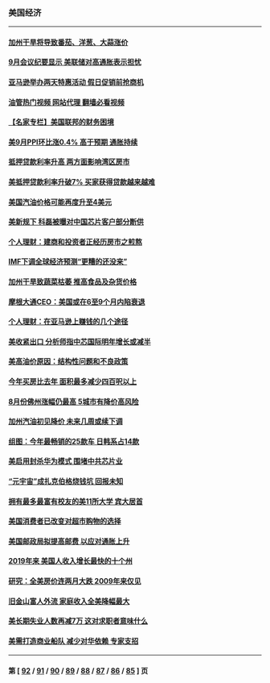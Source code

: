 ### 美国经济
---
#### [加州干旱将导致番茄、洋葱、大蒜涨价](../../pages/ncid1078158/n13844098.md?10130845) 
#### [9月会议纪要显示 美联储对高通胀表示担忧](../../pages/ncid1078158/n13844062.md?10130845) 
#### [亚马逊举办两天特惠活动 假日促销前抢商机](../../pages/ncid1078158/n13843985.md?10130845) 
#### [油管热门视频 网站代理 翻墙必看视频](http://209.222.30.114:81/youtube.html?10130845)
#### [【名家专栏】美国联邦的财务困境](../../pages/ncid1078158/n13843895.md?10130845) 
#### [美9月PPI环比涨0.4% 高于预期 通胀持续](../../pages/ncid1078158/n13843971.md?10130845) 
#### [抵押贷款利率升高 两方面影响湾区房市](../../pages/ncid1078158/n13843517.md?10130845) 
#### [美抵押贷款利率升破7% 买家获得贷款越来越难](../../pages/ncid1078158/n13843404.md?10130845) 
#### [美国汽油价格可能再度升至4美元](../../pages/ncid1078158/n13843403.md?10130845) 
#### [美新规下 科磊被曝对中国芯片客户部分断供](../../pages/ncid1078158/n13843301.md?10130845) 
#### [个人理财：建商和投资者正经历房市之煎熬](../../pages/ncid1078158/n13843102.md?10130845) 
#### [IMF下调全球经济预测“更糟的还没来”](../../pages/ncid1078158/n13843243.md?10130845) 
#### [加州干旱致蔬菜枯萎 推高食品及杂货价格](../../pages/ncid1078158/n13842766.md?10130845) 
#### [摩根大通CEO：美国或在6至9个月内陷衰退](../../pages/ncid1078158/n13842767.md?10130845) 
#### [个人理财：在亚马逊上赚钱的几个途径](../../pages/ncid1078158/n13842437.md?10130845) 
#### [美收紧出口 分析师指中芯国际明年增长或减半](../../pages/ncid1078158/n13842512.md?10130845) 
#### [美高油价原因：结构性问题和不良政策](../../pages/ncid1078158/n13842452.md?10130845) 
#### [今年买房比去年 面积最多减少四百呎以上](../../pages/ncid1078158/n13842215.md?10130845) 
#### [8月份佛州涨幅仍最高 5城市有降价高风险](../../pages/ncid1078158/n13842199.md?10130845) 
#### [加州汽油初见降价 未来几周或续下调](../../pages/ncid1078158/n13842066.md?10130845) 
#### [组图：今年最畅销的25款车 日韩系占14款](../../pages/ncid1078158/n13840579.md?10130845) 
#### [美启用封杀华为模式 围堵中共芯片业](../../pages/ncid1078158/n13841949.md?10130845) 
#### [“元宇宙”成扎克伯格烧钱坑 回报未知](../../pages/ncid1078158/n13841576.md?10130845) 
#### [拥有最多最富有校友的美11所大学 宾大居首](../../pages/ncid1078158/n13841604.md?10130845) 
#### [美国消费者已改变对超市购物的选择](../../pages/ncid1078158/n13841585.md?10130845) 
#### [美国邮政局拟提高邮费 以应对通胀上升](../../pages/ncid1078158/n13841568.md?10130845) 
#### [2019年来 美国人收入增长最快的十个州](../../pages/ncid1078158/n13841563.md?10130845) 
#### [研究：全美房价连两月大跌 2009年来仅见](../../pages/ncid1078158/n13841148.md?10130845) 
#### [旧金山富人外流 家庭收入全美降幅最大](../../pages/ncid1078158/n13841232.md?10130845) 
#### [美长期失业人数再减7万 这对求职者意味什么](../../pages/ncid1078158/n13841090.md?10130845) 
#### [美需打造商业船队 减少对华依赖 专家支招](../../pages/ncid1078158/n13841099.md?10130845) 

---
#### 第 [ [92](./92.md?10130845) / [91](./91.md?10130845) / [90](./90.md?10130845) / [89](./89.md?10130845) / [88](./88.md?10130845) / [87](./87.md?10130845) / [86](./86.md?10130845) / [85](./85.md?10130845) ] 页

